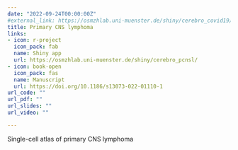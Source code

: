 ```yaml
---
date: "2022-09-24T00:00:00Z"
#external_link: https://osmzhlab.uni-muenster.de/shiny/cerebro_covid19/
title: Primary CNS lymphoma
links:
- icon: r-project
  icon_pack: fab
  name: Shiny app
  url: https://osmzhlab.uni-muenster.de/shiny/cerebro_pcnsl/
- icon: book-open
  icon_pack: fas
  name: Manuscript
  url: https://doi.org/10.1186/s13073-022-01110-1
url_code: ""
url_pdf: ""
url_slides: ""
url_video: ""

---
```


Single-cell atlas of primary CNS lymphoma